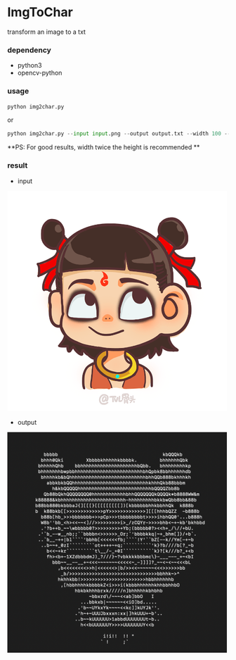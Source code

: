 # ImgToChar 

transform an image to a txt

### dependency

- python3
- opencv-python

### usage

```python
python img2char.py
```

or

```python
python img2char.py --input input.png --output output.txt --width 100 --height 50
```

**PS: For good results, width twice the height is recommended **

### result

- input

<img src='input.png' width=500>

- output

<img src='output.png' width=500>

